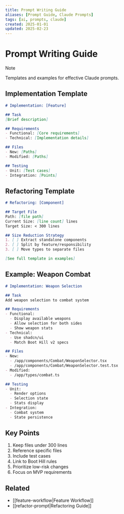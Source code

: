 ```yaml
---
title: Prompt Writing Guide
aliases: [Prompt Guide, Claude Prompts]
tags: [ai, prompts, claude]
created: 2025-01-01
updated: 2025-02-23
---
```


# Prompt Writing Guide

> [!note]
> Templates and examples for effective Claude prompts.

## Implementation Template
```markdown
# Implementation: [Feature]

## Task
[Brief description]

## Requirements
- Functional: [Core requirements]
- Technical: [Implementation details]

## Files
- New: [Paths]
- Modified: [Paths]

## Testing
- Unit: [Test cases]
- Integration: [Points]
```

## Refactoring Template
```markdown
# Refactoring: [Component]

## Target File
Path: [file path]
Current Size: [line count] lines
Target Size: < 300 lines

## Size Reduction Strategy
1. [ ] Extract standalone components
2. [ ] Split by feature/responsibility
3. [ ] Move types to separate files

[See full template in examples]
```

## Example: Weapon Combat
```markdown
# Implementation: Weapon Selection

## Task
Add weapon selection to combat system

## Requirements
- Functional:
  - Display available weapons
  - Allow selection for both sides
  - Show weapon stats
- Technical:
  - Use shadcn/ui
  - Match Boot Hill v2 specs

## Files
- New:
  - /app/components/Combat/WeaponSelector.tsx
  - /app/components/Combat/WeaponSelector.test.tsx
- Modified:
  - /app/types/combat.ts

## Testing
- Unit:
  - Render options
  - Selection state
  - Stats display
- Integration:
  - Combat system
  - State persistence
```

## Key Points
1. Keep files under 300 lines
2. Reference specific files
3. Include test cases
4. Link to Boot Hill rules
5. Prioritize low-risk changes
6. Focus on MVP requirements

## Related
- [[feature-workflow|Feature Workflow]]
- [[refactor-prompt|Refactoring Guide]]